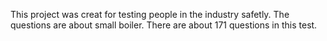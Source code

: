 This project was creat for testing people in the industry safetly. The questions are about small boiler. There are about 171 questions in this test.